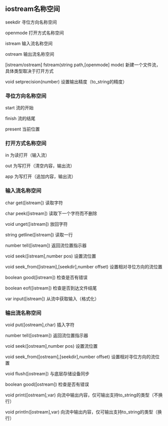 ## iostream名称空间

seekdir  寻位方向名称空间

openmode  打开方式名称空间

istream  输入流名称空间

ostream  输出流名称空间

\[istream/ostream\] fstream\(string path,\[openmode\] mode\)  新建一个文件流，具体类型取决于打开方式

void setprecision\(number\) 设置输出精度（to\_string的精度）

### 寻位方向名称空间

start  流的开始

finish  流的结尾

present 当前位置

### 打开方式名称空间

in  为读打开（输入流）

out  为写打开（清空内容，输出流）

app  为写打开（追加内容，输出流）

### 输入流名称空间

char get\(\[istream\]\)  读取字符

char peek\(\[istream\]\)  读取下一个字符而不删除

void unget\(\[istream\]\)  放回字符

string getline\(\[istream\]\)  读取一行

number tell\(\[istream\]\)  返回流位置指示器

void seek\(\[istream\],number pos\)  设置流位置

void seek\_from\(\[istream\],\[seekdir\],number offset\)  设置相对寻位方向的流位置

boolean good\(\[istream\]\)  检查是否有错误

boolean eof\(\[istream\]\)  检查是否到达文件结尾

var input\(\[istream\]\) 从流中获取输入（格式化）

### 输出流名称空间

void put\(\[ostream\],char\)  插入字符

number tell\(\[ostream\]\)  返回流位置指示器

void seek\(\[ostream\],number pos\)  设置流位置

void seek\_from\(\[ostream\],\[seekdir\],number offset\) 设置相对寻位方向的流位置

void flush\(\[ostream\]\)  与底层存储设备同步

boolean good\(\[ostream\]\)  检查是否有错误

void print\(\[ostream\],var\) 向流中输出内容，仅可输出支持to\_string的类型（不换行）

void println\(\[ostream\],var\) 向流中输出内容，仅可输出支持to\_string的类型（换行）

